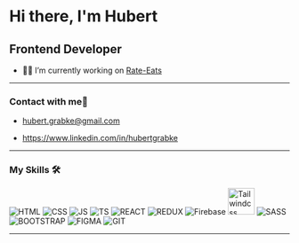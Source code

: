 # Hi there, I'm Hubert

## Frontend Developer

- 👨‍💻 I’m currently working on [Rate-Eats](https://github.com/Rate-Eats/frontend)
  
   
     
--- 

### Contact with me📝

<!-- [<img align="left" alt="Hubert Grabke | LinkedIn" height="30px" src="https://img.icons8.com/fluency/48/null/linkedin.png"/>][linkedin]
 -->
* hubert.grabke@gmail.com

* https://www.linkedin.com/in/hubertgrabke

--- 

### My Skills 🛠 

<!-- ![JavaScript](https://img.shields.io/badge/-JavaScript-%23F7DF1C?style=flat-square&logo=javascript&logoColor=000000&labelColor=%23F7DF1C&color=%23FFCE5A)
![React](https://img.shields.io/badge/-React-61DAFB?style=flat-square&logo=react&logoColor=ffffff)
![HTML5](https://img.shields.io/badge/-HTML5-%23E44D27?style=flat-square&logo=html5&logoColor=ffffff)
![CSS3](https://img.shields.io/badge/-CSS3-%231572B6?style=flat-square&logo=css3)
![Sass](https://img.shields.io/badge/-Sass-%23CC6699?style=flat-square&logo=sass&logoColor=ffffff)
![Bootstrap](https://img.shields.io/badge/-Bootstrap-563D7C?style=flat-square&logo=Bootstrap)
![Nodejs](https://img.shields.io/badge/-Nodejs-339933?style=flat-square&logo=Node.js&logoColor=ffffff)
![Npm](https://img.shields.io/badge/-npm-CB3837?style=flat-square&logo=npm)
![Firebase](https://img.shields.io/badge/-Firebase-FFCA28?style=flat-square&logo=firebase&logoColor=ffffff)
![Git](https://img.shields.io/badge/-Git-%23F05032?style=flat-square&logo=git&logoColor=%23ffffff)
![GitHub](https://img.shields.io/badge/-GitHub-181717?style=flat-square&logo=github)
![VS Code](http://img.shields.io/badge/-VS%20Code-007ACC?style=flat-square&logo=visual-studio-code&logoColor=ffffff)
![Windows](http://img.shields.io/badge/-Windows-0078D6?style=flat-square&logo=windows&logoColor=ffffff)
![Python](http://img.shields.io/badge/-Python-3776AB?style=flat-square&logo=python&logoColor=ffffff)
 -->
![HTML](https://img.icons8.com/color/48/000000/html-5--v1.png)
![CSS](https://img.icons8.com/color/48/000000/css3.png)
![JS](https://img.icons8.com/color/48/000000/javascript--v1.png)
![TS](https://img.icons8.com/color/48/000000/typescript.png)
![REACT](https://img.icons8.com/plasticine/48/000000/react.png)
![REDUX](https://img.icons8.com/color/48/000000/redux.png)
![Firebase](https://img.icons8.com/color/48/000000/firebase.png)
<img alt="Tailwindcss" width=48 src="https://upload.wikimedia.org/wikipedia/commons/thumb/d/d5/Tailwind_CSS_Logo.svg/1200px-Tailwind_CSS_Logo.svg.png" />
![SASS](https://img.icons8.com/color/48/000000/sass-avatar.png)
![BOOTSTRAP](https://img.icons8.com/color/48/000000/bootstrap.png)
![FIGMA](https://img.icons8.com/color/48/000000/figma--v1.png)
![GIT](https://img.icons8.com/color/48/null/git.png)
<br/>

---



[linkedin]:https://www.linkedin.com/in/hubert-grabke-78aa5324b/
